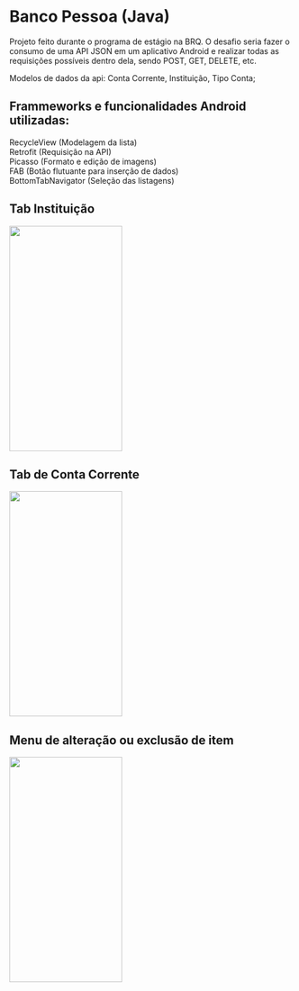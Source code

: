 # Banco Pessoa (Java)<br>

Projeto feito durante o programa de estágio na BRQ. O desafio seria fazer o consumo de uma API JSON em um aplicativo Android e realizar todas as requisições possíveis dentro dela, sendo POST, GET, DELETE, etc.

Modelos de dados da api: Conta Corrente, Instituição, Tipo Conta;

## Frammeworks e funcionalidades Android utilizadas:
RecycleView (Modelagem da lista)<br>
Retrofit (Requisição na API)<br>
Picasso (Formato e edição de imagens)<br>
FAB (Botão flutuante para inserção de dados)<br>
BottomTabNavigator (Seleção das listagens)<br>

## Tab Instituição
<img src="https://user-images.githubusercontent.com/45596679/51554437-73cab600-1e5c-11e9-8516-95f931f022c6.jpg" width="200" height="400">

## Tab de Conta Corrente
<img src="https://user-images.githubusercontent.com/45596679/51554877-737eea80-1e5d-11e9-9996-2de342437e86.jpg" width="200" height="400">

## Menu de alteração ou exclusão de item
<img src="https://user-images.githubusercontent.com/45596679/51555241-55fe5080-1e5e-11e9-8bee-5a916cfcfb55.jpg" width="200" height="400">
